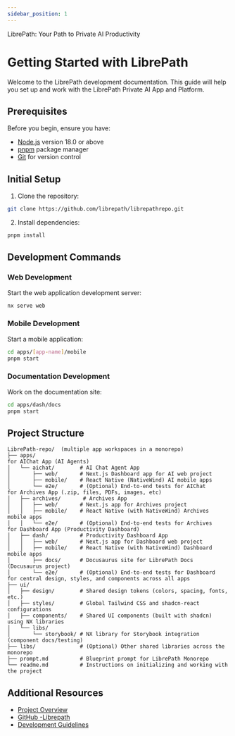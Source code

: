 ```yaml
---
sidebar_position: 1
---
```

LibrePath: Your Path to Private AI Productivity

# Getting Started with LibrePath

Welcome to the LibrePath development documentation. This guide will help you set up and work with the LibrePath Private AI App and Platform.


## Prerequisites

Before you begin, ensure you have:

- [Node.js](https://nodejs.org/en/download/) version 18.0 or above
- [pnpm](https://pnpm.io/installation) package manager
- [Git](https://git-scm.com/) for version control

## Initial Setup

1. Clone the repository:

```bash
git clone https://github.com/librepath/librepathrepo.git
```

2. Install dependencies:

```bash
pnpm install
```

## Development Commands

### Web Development

Start the web application development server:

```bash
nx serve web
```

### Mobile Development

Start a mobile application:

```bash
cd apps/[app-name]/mobile
pnpm start
```

### Documentation Development

Work on the documentation site:

```bash
cd apps/dash/docs
pnpm start
```

## Project Structure

```
LibrePath-repo/  (multiple app workspaces in a monorepo)
├── apps/
for AIChat App (AI Agents) 
│   └── aichat/        # AI Chat Agent App
│       ├── web/       # Next.js Dashboard app for AI web project
│       ├── mobile/    # React Native (NativeWind) AI mobile apps 
│       └── e2e/       # (Optional) End-to-end tests for AIChat
for Archives App (.zip, files, PDFs, images, etc)
│   ├── archives/       # Archives App
│   │   ├── web/       # Next.js app for Archives project
│   │   ├── mobile/    # React Native (with NativeWind) Archives mobile apps 
│   │   └── e2e/       # (Optional) End-to-end tests for Archives
for Dashboard App (Productivity Dashboard) 
│   ├── dash/          # Productivity Dashboard App
│   │   ├── web/       # Next.js app for Dashboard web project
│   │   ├── mobile/    # React Native (with NativeWind) Dashboard mobile apps
│       ├── docs/      # Docusaurus site for LibrePath Docs (Docusaurus project)
│       └── e2e/       # (Optional) End-to-end tests for Dashboard
for central design, styles, and components across all apps
├── ui/
│   ├── design/        # Shared design tokens (colors, spacing, fonts, etc.)
│   ├── styles/        # Global Tailwind CSS and shadcn-react configurations
│   ├── components/    # Shared UI components (built with shadcn) using NX libraries
│   └── libs/
│       └── storybook/ # NX library for Storybook integration (component docs/testing)
├── libs/              # (Optional) Other shared libraries across the monorepo
├── prompt.md          # Blueprint prompt for LibrePath Monorepo
└── readme.md          # Instructions on initializing and working with the project
```

## Additional Resources

- [Project Overview](./project-overview.md)
- [GitHub -Librepath](https://github.com/librepath/librepathrepo)
- [Development Guidelines](./project-overview.md#development-guidelines)
